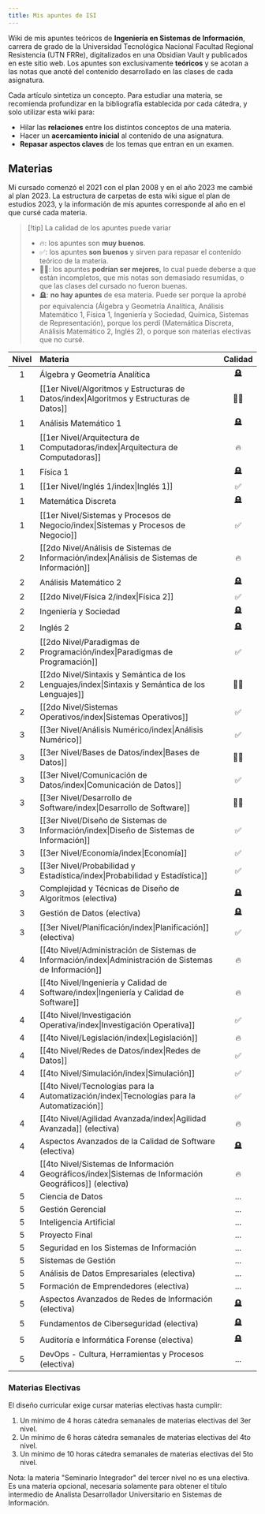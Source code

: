 ```yaml
---
title: Mis apuntes de ISI
---
```


Wiki de mis apuntes teóricos de **Ingeniería en Sistemas de Información**, carrera de grado de la Universidad Tecnológica Nacional Facultad Regional Resistencia (UTN FRRe), digitalizados en una Obsidian Vault y publicados en este sitio web. Los apuntes son exclusivamente **teóricos** y se acotan a las notas que anoté del contenido desarrollado en las clases de cada asignatura.

Cada artículo sintetiza un concepto. Para estudiar una materia, se recomienda profundizar en la bibliografía establecida por cada cátedra, y solo utilizar esta wiki para:

- Hilar las **relaciones** entre los distintos conceptos de una materia.
- Hacer un **acercamiento inicial** al contenido de una asignatura.
- **Repasar aspectos claves** de los temas que entran en un examen.

## Materias

Mi cursado comenzó el 2021 con el plan 2008 y en el año 2023 me cambié al plan 2023. La estructura de carpetas de esta wiki sigue el plan de estudios 2023, y la información de mis apuntes corresponde al año en el que cursé cada materia.

> [!tip] La calidad de los apuntes puede variar
>
> - 🔥: los apuntes son **muy buenos**.
> - ✅: los apuntes **son buenos** y sirven para repasar el contenido teórico de la materia.
> - 😵‍💫: los apuntes **podrían ser mejores**, lo cual puede deberse a que están incompletos, que mis notas son demasiado resumidas, o que las clases del cursado no fueron buenas.
> - 🪦: **no hay apuntes** de esa materia. Puede ser porque la aprobé por equivalencia (Álgebra y Geometría Analítica, Análisis Matemático 1, Física 1, Ingeniería y Sociedad, Química, Sistemas de Representación), porque los perdí (Matemática Discreta, Análisis Matemático 2, Inglés 2), o porque son materias electivas que no cursé.

| Nivel | Materia                                                                                                   | Calidad |
| :---: | :-------------------------------------------------------------------------------------------------------- | :-----: |
|   1   | Álgebra y Geometría Analítica                                                                             |   🪦    |
|   1   | [[1er Nivel/Algoritmos y Estructuras de Datos/index\|Algoritmos y Estructuras de Datos]]                  |   😵‍💫    |
|   1   | Análisis Matemático 1                                                                                     |   🪦    |
|   1   | [[1er Nivel/Arquitectura de Computadoras/index\|Arquitectura de Computadoras]]                            |   🔥    |
|   1   | Física 1                                                                                                  |   🪦    |
|   1   | [[1er Nivel/Inglés 1/index\|Inglés 1]]                                                                    |   ✅    |
|   1   | Matemática Discreta                                                                                       |   🪦    |
|   1   | [[1er Nivel/Sistemas y Procesos de Negocio/index\|Sistemas y Procesos de Negocio]]                        |   ✅    |
|   2   | [[2do Nivel/Análisis de Sistemas de Información/index\|Análisis de Sistemas de Información]]              |   🔥    |
|   2   | Análisis Matemático 2                                                                                     |   🪦    |
|   2   | [[2do Nivel/Física 2/index\|Física 2]]                                                                    |   ✅    |
|   2   | Ingeniería y Sociedad                                                                                     |   🪦    |
|   2   | Inglés 2                                                                                                  |   🪦    |
|   2   | [[2do Nivel/Paradigmas de Programación/index\|Paradigmas de Programación]]                                |   ✅    |
|   2   | [[2do Nivel/Sintaxis y Semántica de los Lenguajes/index\|Sintaxis y Semántica de los Lenguajes]]          |   😵‍💫    |
|   2   | [[2do Nivel/Sistemas Operativos/index\|Sistemas Operativos]]                                              |   ✅    |
|   3   | [[3er Nivel/Análisis Numérico/index\|Análisis Numérico]]                                                  |   ✅    |
|   3   | [[3er Nivel/Bases de Datos/index\|Bases de Datos]]                                                        |   😵‍💫    |
|   3   | [[3er Nivel/Comunicación de Datos/index\|Comunicación de Datos]]                                          |   ✅    |
|   3   | [[3er Nivel/Desarrollo de Software/index\|Desarrollo de Software]]                                        |   😵‍💫    |
|   3   | [[3er Nivel/Diseño de Sistemas de Información/index\|Diseño de Sistemas de Información]]                  |   ✅    |
|   3   | [[3er Nivel/Economía/index\|Economía]]                                                                    |   ✅    |
|   3   | [[3er Nivel/Probabilidad y Estadística/index\|Probabilidad y Estadística]]                                |   ✅    |
|   3   | Complejidad y Técnicas de Diseño de Algoritmos \(electiva\)                                               |   🪦    |
|   3   | Gestión de Datos \(electiva\)                                                                             |   🪦    |
|   3   | [[3er Nivel/Planificación/index\|Planificación]] \(electiva\)                                             |   ✅    |
|   4   | [[4to Nivel/Administración de Sistemas de Información/index\|Administración de Sistemas de Información]]  |   🔥    |
|   4   | [[4to Nivel/Ingeniería y Calidad de Software/index\|Ingeniería y Calidad de Software]]                    |   🔥    |
|   4   | [[4to Nivel/Investigación Operativa/index\|Investigación Operativa]]                                      |   ✅    |
|   4   | [[4to Nivel/Legislación/index\|Legislación]]                                                              |   🔥    |
|   4   | [[4to Nivel/Redes de Datos/index\|Redes de Datos]]                                                        |   ✅    |
|   4   | [[4to Nivel/Simulación/index\|Simulación]]                                                                |   ✅    |
|   4   | [[4to Nivel/Tecnologías para la Automatización/index\|Tecnologías para la Automatización]]                |   ✅    |
|   4   | [[4to Nivel/Agilidad Avanzada/index\|Agilidad Avanzada]] \(electiva\)                                     |   🔥    |
|   4   | Aspectos Avanzados de la Calidad de Software \(electiva\)                                                 |   🪦    |
|   4   | [[4to Nivel/Sistemas de Información Geográficos/index\|Sistemas de Información Geográficos]] \(electiva\) |   🔥    |
|   5   | Ciencia de Datos                                                                                          |   ...   |
|   5   | Gestión Gerencial                                                                                         |   ...   |
|   5   | Inteligencia Artificial                                                                                   |   ...   |
|   5   | Proyecto Final                                                                                            |   ...   |
|   5   | Seguridad en los Sistemas de Información                                                                  |   ...   |
|   5   | Sistemas de Gestión                                                                                       |   ...   |
|   5   | Análisis de Datos Empresariales \(electiva\)                                                              |   ...   |
|   5   | Formación de Emprendedores \(electiva\)                                                                   |   ...   |
|   5   | Aspectos Avanzados de Redes de Información \(electiva\)                                                   |   🪦    |
|   5   | Fundamentos de Ciberseguridad \(electiva\)                                                                |   🪦    |
|   5   | Auditoría e Informática Forense \(electiva\)                                                              |   🪦    |
|   5   | DevOps - Cultura, Herramientas y Procesos \(electiva\)                                                    |   ...   |

### Materias Electivas

El diseño curricular exige cursar materias electivas hasta cumplir:

1. Un mínimo de 4 horas cátedra semanales de materias electivas del 3er nivel.
2. Un mínimo de 6 horas cátedra semanales de materias electivas del 4to nivel.
3. Un mínimo de 10 horas cátedra semanales de materias electivas del 5to nivel.

Nota: la materia "Seminario Integrador" del tercer nivel no es una electiva. Es una materia opcional, necesaria solamente para obtener el título intermedio de Analista Desarrollador Universitario en Sistemas de Información.
